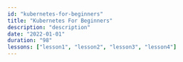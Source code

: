 ```yaml
---
id: "kubernetes-for-beginners"
title: "Kubernetes For Beginners"
description: "description"
date: "2022-01-01"
duration: "98"
lessons: ["lesson1", "lesson2", "lesson3", "lesson4"]
---
```

